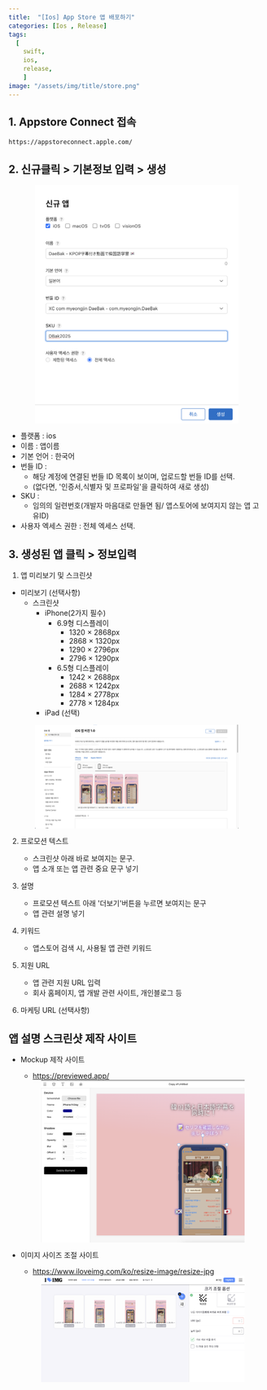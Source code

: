 ```yaml
---
title:  "[Ios] App Store 앱 배포하기"
categories: [Ios , Release]
tags:
  [
    swift,
    ios,
    release,
    ] 
image: "/assets/img/title/store.png"
---
```


## 1. Appstore Connect 접속
```
https://appstoreconnect.apple.com/
 ```

## 2. 신규클릭 > 기본정보 입력 > 생성

<div style="display: flex; justify-content: space-around;">
  <img src="/assets/img/posts/post/스크린샷 2025-02-16 오후 10.04.58.png" width="400" />
</div>

- 플랫폼 : ios
- 이름 : 앱이름
- 기본 언어 : 한국어
- 번들 ID : 
    * 해당 계정에 연결된 번들 ID 목록이 보이며, 업로드할 번들 ID를 선택.
    * (없다면, '인증서,식별자 및 프로파일'을 클릭하여 새로 생성)
- SKU :
    * 임의의 일련번호(개발자 마음대로 만들면 됨/ 앱스토어에 보여지지 않는 앱 고유ID)
- 사용자 엑세스 권한 : 전체 엑세스 선택.

## 3. 생성된 앱 클릭 > 정보입력

1) 앱 미리보기 및 스크린샷
- 미리보기 (선택사항)
    - 스크린샷
        - iPhone(2가지 필수)
            - 6.9형 디스플레이
                * 1320 × 2868px
                * 2868 × 1320px 
                * 1290 × 2796px 
                * 2796 × 1290px
            - 6.5형 디스플레이
                * 1242 × 2688px
                * 2688 × 1242px
                * 1284 × 2778px 
                * 2778 × 1284px
        - iPad (선택)

<div style="display: flex; justify-content: space-around;">
    <img src="/assets/img/posts/post/스크린샷 2025-02-17 오전 3.37.06.png" width="400" />
</div>

2) 프로모션 텍스트
    * 스크린샷 아래 바로 보여지는 문구.
    * 앱 소개 또는 앱 관련 중요 문구 넣기

3) 설명
    * 프로모션 텍스트 아래 '더보기'버튼을 누르면 보여지는 문구
    * 앱 관련 설명 넣기

4) 키워드
    * 앱스토어 검색 시, 사용될 앱 관련 키워드
5) 지원 URL
    * 앱 관련 지원 URL 입력
    * 회사 홈페이지, 앱 개발 관련 사이트, 개인블로그 등
6) 마케팅 URL (선택사항)

## 앱 설명 스크린샷 제작 사이트

- Mockup 제작 사이트 
    * https://previewed.app/
    
    <div style="display: flex; justify-content: space-around;">
    <img src="/assets/img/posts/post/스크린샷 2025-02-17 오전 2.35.28.png" width="400" />
    </div>

- 이미지 사이즈 조절 사이트
    * https://www.iloveimg.com/ko/resize-image/resize-jpg

    <div style="display: flex; justify-content: space-around;">
    <img src="/assets/img/posts/post/스크린샷 2025-02-17 오전 3.31.52.png" width="400" />
    </div>